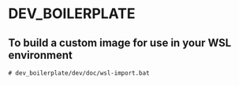 # DEV_BOILERPLATE

## To build a custom image for use in your WSL environment

```txt
# dev_boilerplate/dev/doc/wsl-import.bat
```
